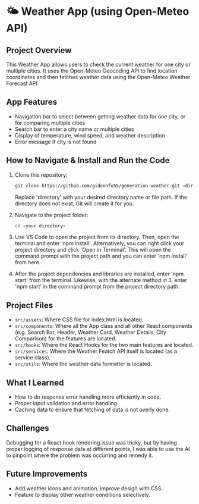 # 🌤️ Weather App (using Open-Meteo API)

## Project Overview
This Weather App allows users to check the current weather for one city or multiple cities. It uses the Open-Meteo Geocoding API to find location coordinates and then fetches weather data using the Open-Meteo Weather Forecast API.

## App Features
- Navigation bar to select between getting weather data for one city, or for comparing multiple cities
- Search bar to enter a city name or multiple cities
- Display of temperature, wind speed, and weather description
- Error message if city is not found
  
## How to Navigate & Install and Run the Code
1. Clone this repository:
   ```bash
   git clone https://github.com/gideonfu55/generation-weather.git <directory>
   ```
   Replace 'directory' with your desired directory name or file path. If the directory does not exist, Git will create it for you.
   
2. Navigate to the project folder:
   ```bash
   cd <your directory>
   ```
3. Use VS Code to open the project from its directory. Then, open the terminal and enter 'npm install'.
   Alternatively, you can right click your project directory and click 'Open in Terminal'. This will open the command prompt with the project path and you can enter 'npm install' from here.
4. After the project dependencies and libraries are installed, enter 'npm start' from the terminal.
   Likewise, with the alternate method in 3, enter 'npm start' in the command prompt from the project directory path.

## Project Files
- `src/assets`: Where CSS file for index.html is located.
- `src/components`: Where all the App class and all other React components (e.g. Search Bar, Header, Weather Card, Weather Details, City Comparison) for the features are located.
- `src/hooks`: Where the React Hooks for the two main features are located.
- `src/services`: Where the Weather Featch API itself is located (as a service class).
- `src/utils`: Where the weather data formatter is located.
  
## What I Learned
- How to do response error handling more efficiently in code.
- Proper input validation and error handling.
- Caching data to ensure that fetching of data is not overly done.

## Challenges
Debugging for a React hook rendering issue was tricky, but by having proper logging of response data at different points, I was able to use the AI to pinpoint where the problem was occurring and remedy it.

## Future Improvements
- Add weather icons and animation, improve design with CSS.
- Feature to display other weather conditions selectively.
